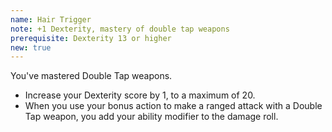 ```yaml
---
name: Hair Trigger
note: +1 Dexterity, mastery of double tap weapons
prerequisite: Dexterity 13 or higher
new: true
---
```

You've mastered Double Tap weapons.

- Increase your Dexterity score by 1, to a maximum of 20.
- When you use your bonus action to make a ranged attack with a Double Tap weapon, you add your ability modifier to the damage roll.
